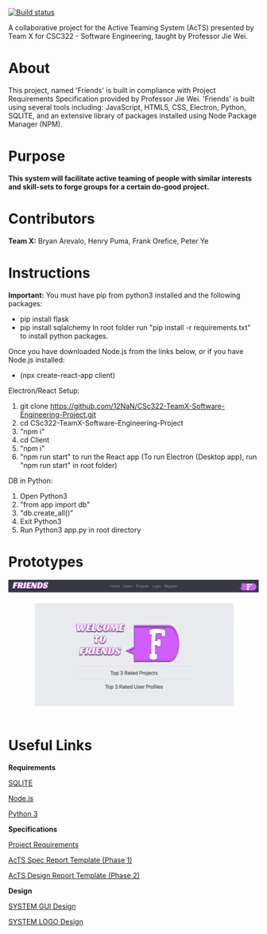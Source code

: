 
[![Build status](https://travis-ci.org/USERNAME/travis-lab.svg?master)](https://travis-ci.org/BryAre)

A collaborative project for the Active Teaming System (AcTS) presented by Team X for CSC322 - Software Engineering, taught by Professor Jie Wei.

# About

This project, named 'Friends' is built in compliance with Project Requirements Specification provided by Professor Jie Wei. 
'Friends' is built using several tools including: JavaScript, HTML5, CSS, Electron, Python, SQLITE, and an extensive library of packages installed using Node Package Manager (NPM).

# Purpose 

**This system will facilitate active teaming of people with similar interests and skill-sets to forge groups for a certain do-good project.**
    
# Contributors

 **Team X:** Bryan Arevalo, Henry Puma, Frank Orefice, Peter Ye

# Instructions 
**Important:**
You must have pip from python3 installed and the following packages:
- pip install flask
- pip install sqlalchemy
In root folder run "pip install -r requirements.txt" to install python packages.

Once you have downloaded Node.js from the links below, or if you have Node.js installed:

- (npx create-react-app client)

Electron/React Setup:
1) git clone https://github.com/12NaN/CSc322-TeamX-Software-Engineering-Project.git
2) cd CSc322-TeamX-Software-Engineering-Project
3) "npm i" 
4) cd Client 
5) "npm i" 
6) "npm run start" to run the React app (To run Electron (Desktop app), run "npm run start" in root folder)

DB in Python:
1) Open Python3
2) "from app import db" 
3) "db.create_all()”
4) Exit Python3
5) Run Python3 app.py in root directory

# Prototypes

![Image Walkthrough](./TeamX.gif)

# Useful Links

**Requirements**

[SQLITE](https://www.sqlite.org/download.html)

[Node.js](https://nodejs.org/en/)

[Python 3](https://www.python.org/downloads/)


**Specifications**

[Project Requirements](http://www-cs.ccny.cuny.edu/~csjie/322/s20/spec_s20.docx)

[AcTS Spec Report Template (Phase 1)](http://www-cs.ccny.cuny.edu/~csjie/322/spec_sample.pdf)
    
[AcTS Design Report Template (Phase 2)](http://www-cs.engr.ccny.cuny.edu/~csjie/322/design.txt)

**Design**

[SYSTEM GUI Design](https://www.figma.com/file/CgbIsCtYQ9D9REkQMNbv2t/FRIENDS)   

[SYSTEM LOGO Design](https://www.figma.com/file/mOJMLtp8PFP2AAUi3ncpE1/Untitled?node-id=0%3A1)

    

    


            

